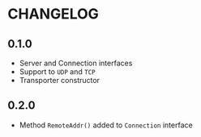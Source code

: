 # CHANGELOG

## 0.1.0

* Server and Connection interfaces
* Support to `UDP` and `TCP`
* Transporter constructor

## 0.2.0

* Method `RemoteAddr()` added to `Connection` interface 